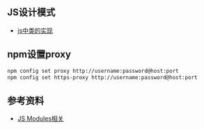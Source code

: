 ## JS设计模式

* [js中类的实现](./ObjectOriented.md)

## npm设置proxy

```sh
npm config set proxy http://username:password@host:port
npm config set https-proxy http://username:password@host:port
```

## 参考资料

* [JS Modules相关](https://javascript.info/modules-intro)
